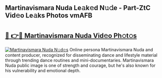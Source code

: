 ## Martinavismara Nuda Le𝚊k𝚎d N𝚞𝚍e - Part-ZtC Vid𝚎o Le𝚊ks Photos vmAFB

# <h2><a href="http://fbc7zz.evod.top/?m=Martinavismara+Nuda">🔗 👉🔴 Martinavismara Nuda Vid𝚎o Ph𝚘t𝚘s</a></h2>

[![Martinavismara Nuda N𝚞d𝚎s](https://i.imgur.com/8V9OHl7.gif)](http://fbc7zz.evod.top/?m=Martinavismara+Nuda)
Online persona Martinavismara Nuda and content producer, recognized for disseminating dance and lifestyle material through trending dance routines and mini-documentaries. Martinavismara Nuda public image is one of strength and courage, but he's also known for his vulnerability and emotional depth. 
